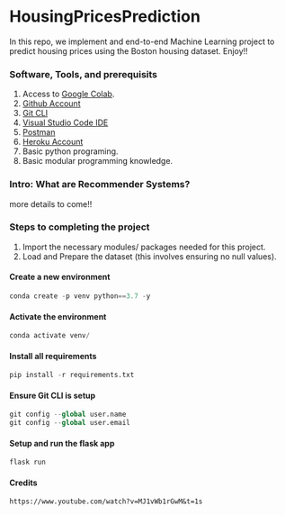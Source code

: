 # HousingPricesPrediction

In this repo, we implement and end-to-end Machine Learning project to predict housing prices using the Boston housing dataset. Enjoy!!

### Software, Tools, and prerequisits

1. Access to [Google Colab](https://colab.research.google.com/).
2. [Github Account](https://github.com)
3. [Git CLI](https://git-scm.com/book/en/v2/Getting-Started-The-Command-Line)
4. [Visual Studio Code IDE](https://code.visualstudio.com/)
5. [Postman](https://www.postman.com/downloads/)
6. [Heroku Account](https://www.heroku.com/)
7. Basic python programing.
8. Basic modular programming knowledge.

### Intro: What are Recommender Systems?

more details to come!!

### Steps to completing the project

1. Import the necessary modules/ packages needed for this project.
2. Load and Prepare the dataset (this involves ensuring no null values).

#### Create a new environment

```python
conda create -p venv python==3.7 -y
```

#### Activate the environment

```python
conda activate venv/
```

#### Install all requirements

```python
pip install -r requirements.txt
```

#### Ensure Git CLI is setup

```python
git config --global user.name
git config --global user.email
```

#### Setup and run the flask app

```python
flask run
```

#### Credits

```
https://www.youtube.com/watch?v=MJ1vWb1rGwM&t=1s
```
